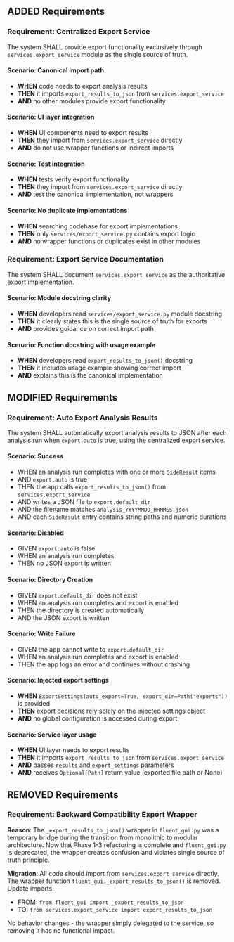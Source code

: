 ## ADDED Requirements

### Requirement: Centralized Export Service
The system SHALL provide export functionality exclusively through `services.export_service` module as the single source of truth.

#### Scenario: Canonical import path
- **WHEN** code needs to export analysis results
- **THEN** it imports `export_results_to_json` from `services.export_service`
- **AND** no other modules provide export functionality

#### Scenario: UI layer integration
- **WHEN** UI components need to export results
- **THEN** they import from `services.export_service` directly
- **AND** do not use wrapper functions or indirect imports

#### Scenario: Test integration
- **WHEN** tests verify export functionality
- **THEN** they import from `services.export_service` directly
- **AND** test the canonical implementation, not wrappers

#### Scenario: No duplicate implementations
- **WHEN** searching codebase for export implementations
- **THEN** only `services/export_service.py` contains export logic
- **AND** no wrapper functions or duplicates exist in other modules

### Requirement: Export Service Documentation
The system SHALL document `services.export_service` as the authoritative export implementation.

#### Scenario: Module docstring clarity
- **WHEN** developers read `services/export_service.py` module docstring
- **THEN** it clearly states this is the single source of truth for exports
- **AND** provides guidance on correct import path

#### Scenario: Function docstring with usage example
- **WHEN** developers read `export_results_to_json()` docstring
- **THEN** it includes usage example showing correct import
- **AND** explains this is the canonical implementation

## MODIFIED Requirements

### Requirement: Auto Export Analysis Results
The system SHALL automatically export analysis results to JSON after each analysis run when `export.auto` is true, using the centralized export service.

#### Scenario: Success
- WHEN an analysis run completes with one or more `SideResult` items
- AND `export.auto` is true
- THEN the app calls `export_results_to_json()` from `services.export_service`
- AND writes a JSON file to `export.default_dir`
- AND the filename matches `analysis_YYYYMMDD_HHMMSS.json`
- AND each `SideResult` entry contains string paths and numeric durations

#### Scenario: Disabled
- GIVEN `export.auto` is false
- WHEN an analysis run completes
- THEN no JSON export is written

#### Scenario: Directory Creation
- GIVEN `export.default_dir` does not exist
- WHEN an analysis run completes and export is enabled
- THEN the directory is created automatically
- AND the JSON export is written

#### Scenario: Write Failure
- GIVEN the app cannot write to `export.default_dir`
- WHEN an analysis run completes and export is enabled
- THEN the app logs an error and continues without crashing

#### Scenario: Injected export settings
- **WHEN** `ExportSettings(auto_export=True, export_dir=Path("exports"))` is provided
- **THEN** export decisions rely solely on the injected settings object
- **AND** no global configuration is accessed during export

#### Scenario: Service layer usage
- **WHEN** UI layer needs to export results
- **THEN** it imports `export_results_to_json` from `services.export_service`
- **AND** passes `results` and `export_settings` parameters
- **AND** receives `Optional[Path]` return value (exported file path or None)

## REMOVED Requirements

### Requirement: Backward Compatibility Export Wrapper
**Reason**: The `_export_results_to_json()` wrapper in `fluent_gui.py` was a temporary bridge during the transition from monolithic to modular architecture. Now that Phase 1-3 refactoring is complete and `fluent_gui.py` is deprecated, the wrapper creates confusion and violates single source of truth principle.

**Migration**: All code should import from `services.export_service` directly. The wrapper function `fluent_gui._export_results_to_json()` is removed. Update imports:
- FROM: `from fluent_gui import _export_results_to_json`
- TO: `from services.export_service import export_results_to_json`

No behavior changes - the wrapper simply delegated to the service, so removing it has no functional impact.
